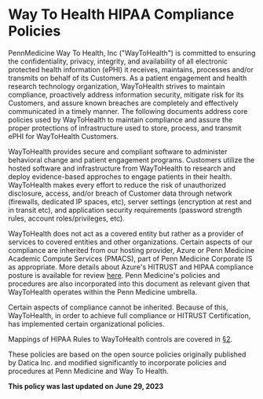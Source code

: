 # Way To Health HIPAA Compliance Policies

PennMedicine Way To Health, Inc ("WayToHealth") is committed to ensuring the confidentiality, privacy, integrity, and availability of all electronic protected health information (ePHI) it receives, maintains, processes and/or transmits on behalf of its Customers. As a patient engagement and health research technology organization, WayToHealth strives to maintain compliance, proactively address information security, mitigate risk for its Customers, and assure known breaches are completely and effectively communicated in a timely manner. The following documents address core policies used by WayToHealth to maintain compliance and assure the proper protections of infrastructure used to store, process, and transmit ePHI for WayToHealth Customers.

WayToHealth provides secure and compliant software to administer behavioral change and patient engagement programs. Customers utilize the hosted software and infrastructure from WayToHealth to research and deploy evidence-based approches to engage patients in their health. WayToHealth makes every effort to reduce the risk of unauthorized disclosure, access, and/or breach of Customer data through network (firewalls, dedicated IP spaces, etc), server settings (encryption at rest and in transit etc), and application security requirements (password strength rules, account roles/privileges, etc).

WayToHealth does not act as a covered entity but rather as a provider of services to covered entities and other organizations. Certain aspects of our compliance are inherited from our hosting provider, Azure or Penn Medicine Academic Compute Services (PMACS), part of Penn Medicine Corporate IS as appropriate. More details about Azure's HITRUST and HIPAA compliance posture is available for review [here](https://www.microsoft.com/en-us/trustcenter/Compliance/HITRUST). Penn Medicine's policies and procedures are also incorporated into this document as relevant given that WayToHealth operates within the Penn Medicine umbrella. 

Certain aspects of compliance cannot be inherited. Because of this, WayToHealth, in order to achieve full compliance or HITRUST Certification, has implemented certain organizational policies. 

Mappings of HIPAA Rules to WayToHealth controls are covered in [§2](02-hipaa_inheritance.md).

These policies are based on the open source policies originally published by Datica Inc. and modified significantly to incorporate policies and procedures at Penn Medicine and Way To Health. 

**This policy was last updated on June 29, 2023**